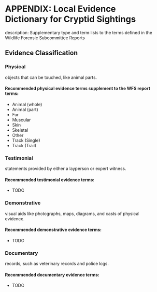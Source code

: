 # APPENDIX: Local Evidence Dictionary for Cryptid Sightings
description: Supplementary type and term lists to the terms defined in the Wildlife Forensic Subcommittee Reports


## Evidence Classification
###	Physical
objects that can be touched, like animal parts.
#### Recommended physical evidence terms supplement to the WFS report terms:
* Animal (whole)
* Animal (part)
* Fur
* Muscular
* Skin
* Skeletal
* Other
* Track (Single)
* Track (Trail)

###	Testimonial
statements provided by either a layperson or expert witness.

#### Recommended testimonial evidence terms:
* TODO

###	Demonstrative
visual aids like photographs, maps, diagrams, and casts of physical evidence.

#### Recommended demonstrative evidence terms:
* TODO

###	Documentary
records, such as veterinary records and police logs.

#### Recommended documentary evidence terms:
* TODO